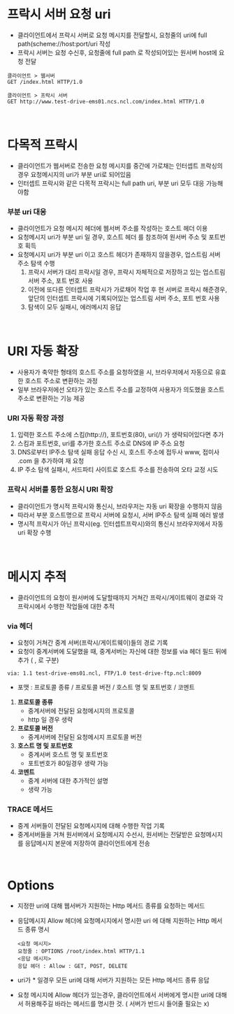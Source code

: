 # 프락시 서버 요청 uri
* 클라이언트에서 프락시 서버로 요청 메시지를 전달할시, 요청줄의 uri에 full path(scheme://host:port/uri 작성
* 프락시 서버는 요청 수신후, 요청줄에 full path 로 작성되어있는 원서버 host에 요청 전달

```
클라이언트 > 웹서버
GET /index.html HTTP/1.0

클라이언트 > 프락시 서버
GET http://www.test-drive-ems01.ncs.ncl.com/index.html HTTP/1.0
```
<br>

# 다목적 프락시
* 클라이언트가 웹서버로 전송한 요청 메시지를 중간에 가로채는 인터셉트 프락싱의 경우 요청메시지의 uri가 부분 uri로 되어있음
* 인터셉트 프락시와 같은 다목적 프락시는 full path uri, 부분 uri 모두 대응 가능해야함
### 부분 uri 대응
* 클라이언트가 요청 메시지 헤더에 웹서버 주소를 작성하는 호스트 헤더 이용
* 요청메시지 uri가 부분 uri 일 경우, 호스트 헤더 를 참조하여 원서버 주소 및 포트번호 획득
* 요청메시지 uri가 부분 uri 이고 호스트 헤더가 존재하지 않을경우, 업스트림 서버 주소 탐색 수행
   1. 프락시 서버가 대리 프락시일 경우, 프락시 자체적으로 저장하고 있는 업스트림 서버 주소, 포트 번호 사용
   2. 이전에 또다른 인터셉트 프락시가 가로채어 작업 후 현 서버로 프락시 해준경우, 앞단의 인터셉트 프락시에 기록되어있는 업스트림 서버 주소, 포트 번호 사용
   3. 탐색이 모두 실패시, 에러메시지 응답

<br>

# URI 자동 확장
* 사용자가 축약한 형태의 호스트 주소를 요청하였을 시, 브라우저에서 자동으로 유효한 호스트 주소로 변환하는 과정
* 일부 브라우저에선 오타가 있는 호스트 주소를 교정하여 사용자가 의도했을 호스트 주소로 변환하는 기능 제공
### URI 자동 확장 과정
1. 입력한 호스트 주소에 스킴(http://), 포트번호(80), uri(/) 가 생략되어있다면 추가
2. 스킴과 포트번호, uri를 추가한 호스트 주소로 DNS에 IP 주소 요청
3. DNS로부터 IP주소 탐색 실패 응답 수신 시, 호스트 주소에 접두사 www, 접미사 .com 을 추가하여 재 요청
4. IP 주소 탐색 실패시, 서드파티 사이트로 호스트 주소를 전송하여 오타 교정 시도

### 프락시 서버를 통한 요청시 URI 확장
* 클라이언트가 명시적 프락시와 통신시, 브라우저는 자동 uri 확장을 수행하지 않음
* 따라서 부분 호스트명으로 프락시 서버에 요청시, 서버 IP주소 탐색 실패 에러 발생
* 명시적 프락시가 아닌 프락시(eg. 인터셉트프락시)와의 통신시 브라우저에서 자동 uri 확장 수행

<br>

# 메시지 추적
* 클라이언트의 요청이 원서버에 도달할때까지 거쳐간 프락시/게이트웨이 경로와 각 프락시에서 수행한 작업들에 대한 추적
### via 헤더
* 요청이 거쳐간 중계 서버(프락시/게이트웨이)들의 경로 기록
* 요청이 중계서버에 도달했을 때, 중계서버는 자신에 대한 정보를 via 헤더 필드 뒤에 추가 ( , 로 구분)
```
via: 1.1 test-drive-ems01.ncl, FTP/1.0 test-drive-ftp.ncl:8009
```
* 포맷 : 프로토콜 종류 / 프로토콜 버전 / 호스트 명 및 포트번호 / 코멘트
1. **프로토콜 종류**
   * 중계서버에 전달된 요청메시지의 프로토콜
   * http 일 경우 생략
2. **프로토콜 버전**
   * 중계서버에 전달된 요청메시지 프로토콜 버전
3. **호스트 명 및 포트번호**
   * 중계서버 호스트 명 및 포트번호
   * 포트번호가 80일경우 생략 가능
4. **코멘트**
   * 중계 서버에 대한 추가적인 설명
   * 생략 가능

### TRACE 메서드
* 중계 서버들이 전달된 요청메시지에 대해 수행한 작업 기록
* 중계서버들을 거쳐 원서버에서 요청메시지 수선시, 원서버는 전달받은 요청메시지를 응답메시지 본문에 저장하여 클라이언트에게 전송

<br>

# Options
* 지정한 uri에 대해 웹서버가 지원하는 Http 메서드 종류를 요청하는 메서드
* 응답메시지 Allow 헤더에 요청메시지에서 명시한 uri 에 대해 지원하는 Http 메서드 종류 명시
   ```
   <요청 메시지>
   요청줄 : OPTIONS /root/index.html HTTP/1.1
   <응답 메시지>
   응답 헤더 : Allow : GET, POST, DELETE
   ```

* uri가 * 일경우 모든 uri에 대해 서버가 지원하는 모든 Http 메서드 종류 응답
* 요청 메시지에 Allow 헤더가 있는경우, 클라이언트에서 서버에게 명시한 uri에 대해서 허용해주길 바라는 메서드를 명시한 것. ( 서버가 반드시 들어줄 필요는 x)
<!--stackedit_data:
eyJoaXN0b3J5IjpbLTIwOTY0NTcyOTddfQ==
-->